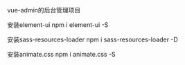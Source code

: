 vue-admin的后台管理项目

安装element-ui
npm i element-ui -S

安装sass-resources-loader
npm i sass-resources-loader -D

安装animate.css
npm i animate.css -S












